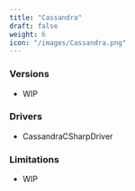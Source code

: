 ```yaml
---
title: "Cassandra"
draft: false
weight: 6
icon: "/images/Cassandra.png"
---
```


### Versions
- WIP

### Drivers
- CassandraCSharpDriver

### Limitations

- WIP
